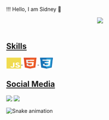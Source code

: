!!! Hello, I am Sidney 👋


<div align="center">
  <a href="https://github.com/Sidney-Filho">
  <img height="180em" src="https://github-readme-stats.vercel.app/api?username=Sidney-Filho&show_icons=true&theme=white&include_all_commits=true&count_private=true"/>
</div>
<div style="display: inline_block"><br>
  <h2>Skills</h2>
  <img align="center" alt="Sidney-Js" height="30" width="40" src="https://raw.githubusercontent.com/devicons/devicon/master/icons/javascript/javascript-plain.svg">
  <img align="center" alt="Sidney-HTML" height="30" width="40" src="https://raw.githubusercontent.com/devicons/devicon/master/icons/html5/html5-original.svg">
  <img align="center" alt="Sidney-CSS" height="30" width="40" src="https://raw.githubusercontent.com/devicons/devicon/master/icons/css3/css3-original.svg">
</div>
  
  ##
 
<div>
  <h2>Social Media</h2>
  <a href = "mailto:sidinhocontatoo@gmail.com"><img src="https://img.shields.io/badge/-Gmail-%23333?style=for-the-badge&logo=gmail&logoColor=white" target="_blank"></a>
  <a href="https://www.linkedin.com/in/sidney-costa-filho-543209255/" target="_blank"><img src="https://img.shields.io/badge/-LinkedIn-%230077B5?style=for-the-badge&logo=linkedin&logoColor=white" target="_blank"></a> 
  
   ![Snake animation](https://github.com/Sidney-Filho/Sidney-Filho/blob/output/github-contribution-grid-snake.svg)
  
</div>

